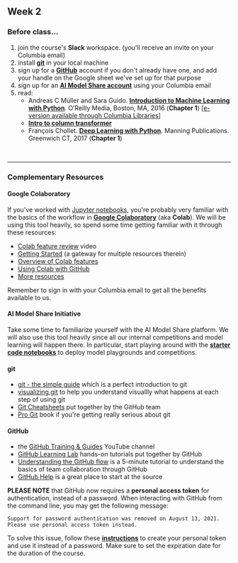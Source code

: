 ## Week 2

### Before class...

1. join the course's **Slack** workspace. (you'll receive an invite on your Columbia email)
2. install [__git__](https://git-scm.com/downloads) in your local machine
3. sign up for a [__GitHub__](https://github.com) account if you don't already have one, and add your handle on the Google sheet we've set up for that purpose
4. sign up for an [**AI Model Share account**](https://www.modelshare.org/login) using your Columbia email
5. read:
	* Andreas C M&uuml;ller and Sara Guido. [__Introduction to Machine Learning with Python__](https://www.oreilly.com/library/view/introduction-to-machine/9781449369880/). O’Reilly Media, Boston, MA, 2016 (**Chapter 1**) [[e-version available through Columbia Libraries](https://web-p-ebscohost-com.ezproxy.cul.columbia.edu/ehost/detail/detail?vid=0&sid=717e7b82-5369-4bcb-9d5b-114cec870a9f%40redis&bdata=JnNpdGU9ZWhvc3QtbGl2ZSZzY29wZT1zaXRl#AN=1361381&db=nlebk)]
	* [**Intro to column transformer**](https://jorisvandenbossche.github.io/blog/2018/05/28/scikit-learn-columntransformer/)
	* Fran&ccedil;ois Chollet. [__Deep Learning with Python__](https://www.manning.com/books/deep-learning-with-python-second-edition?gclid=EAIaIQobChMIpMGs9LWq9AIVGWKGCh3-ZAiREAAYASAAEgIOY_D_BwE). Manning Publications. Greenwich CT, 2017 (**Chapter 1**)

<br>

---


### Complementary Resources

#### Google Colaboratory

If you've worked with [Jupyter notebooks](https://jupyter.org), you're probably very familiar with the basics of the workflow in [**Google Colaboratory**](https://colab.research.google.com) (aka **Colab**). We will be using this tool heavily, so spend some time getting familiar with it through these resources:
* [Colab feature review](https://www.youtube.com/watch?v=rNgswRZ2C1Y) video
* [Getting Started](https://colab.research.google.com/#scrollTo=GJBs_flRovLc) (a gateway for multiple resources therein)
* [Overview of Colab features](https://colab.research.google.com/notebooks/basic_features_overview.ipynb)
* [Using Colab with GitHub](https://colab.research.google.com/github/googlecolab/colabtools/blob/main/notebooks/colab-github-demo.ipynb)
* [More resources](https://colab.research.google.com/#scrollTo=-Rh3-Vt9Nev9)

Remember to sign in with your Columbia email to get all the benefits available to us.


#### AI Model Share Initiative

Take some time to familiarize yourself with the AI Model Share platform. We will also use this tool heavily since all our internal competitions and model learning will happen there. In particular, start playing around with the [**starter code notebooks**](https://www.modelshare.org/search/deploy) to deploy model playgrounds and competitions.


#### git

* [git - the simple guide](http://rogerdudler.github.io/git-guide/) which is a perfect introduction to git
* [visualizing git](http://git-school.github.io/visualizing-git/) to help you understand visuallly what happens at each step of using git
* [Git Cheatsheets](https://training.github.com) put together by the GitHub team
* [Pro Git](https://git-scm.com/book/en/v2) book if you're getting really serious about git

#### GitHub

* the [GitHub Training & Guides](https://www.youtube.com/githubguides) YouTube channel
* [GitHub Learning Lab](https://lab.github.com) hands-on tutorials put together by GitHub
* [Understanding the GitHub flow](https://guides.github.com/introduction/flow/) is a 5-minute tutorial to understand the basics of team collaboration through GitHub
* [GitHub Help](https://help.github.com/) is a great place to start at the source

**PLEASE NOTE** that GitHub now requires a **personal access token** for authentication, instead of a password. When interacting with GitHub from the command line, you may get the following message:
```
Support for password authentication was removed on August 13, 2021. Please use personal access token instead.
```
To solve this issue, follow these [**instructions**](https://docs.github.com/en/authentication/keeping-your-account-and-data-secure/creating-a-personal-access-token) to create your personal token and use it instead of a password. Make sure to set the expiration date for the duration of the course. 
